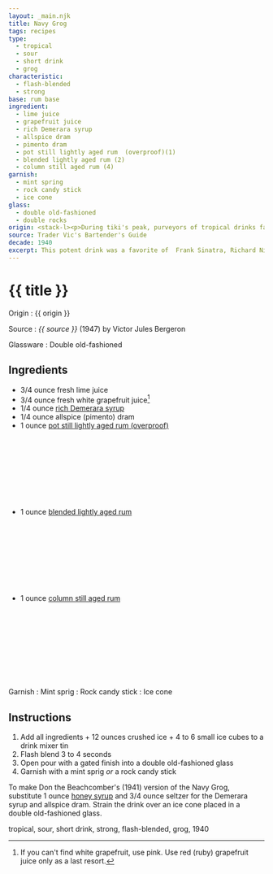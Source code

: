 ```yaml
---
layout: _main.njk
title: Navy Grog
tags: recipes
type:
  - tropical
  - sour
  - short drink
  - grog
characteristic:
  - flash-blended
  - strong
base: rum base
ingredient:
  - lime juice
  - grapefruit juice
  - rich Demerara syrup
  - allspice dram
  - pimento dram
  - pot still lightly aged rum  (overproof)(1)
  - blended lightly aged rum (2)
  - column still aged rum (4)
garnish:
  - mint spring
  - rock candy stick
  - ice cone
glass:
  - double old-fashioned
  - double rocks
origin: <stack-l><p>During tiki's peak, purveyors of tropical drinks faced a marketing problem&colon; the perception among their male clientele that fruity rum drinks weren't "manly." Their solution was to concoct strong drinks branded as "grogs" and tout them as masculine tipples drunk by sailors of yore. Apart from the name, these drinks bore little resemblance to historical grogs.</p><p>Don the Beachcomber invented the Navy Grog, but it's Trader Vic's version that gained fame, partly because of its infamous adherents. Among these were Richard Nixon (a former Navy man) and Phil Spector (who drank two Navy Grogs at the Beverly Hilton Trader Vic's the night he murdered Lana Clarkson).</p></stack-l>
source: Trader Vic's Bartender's Guide
decade: 1940
excerpt: This potent drink was a favorite of  Frank Sinatra, Richard Nixon, and Phil Spector. Spector drank two Navy Grogs at the Beverly Hilton Trader Vic's the night he killed Lana Clarkson. 
---
```

<!-- markdownlint-disable MD025 -->
# {{ title }}
<!-- markdownlint-enable MD025 -->

Origin
  : {{ origin }}

Source
  : <cite><span data-pagefind-filter="Source">{{ source }}</span></cite> (1947) by  Victor Jules Bergeron

Glassware
  : <span data-pagefind-filter="Glassware">Double old-fashioned</span>

## Ingredients

* 3/4 ounce fresh lime juice
* 3/4 ounce fresh white grapefruit juice[^1]
* 1/4 ounce [rich Demerara syrup](/mixes/2-1-simple-syrup)
* 1/4 ounce allspice (pimento) dram
* 1 ounce [pot still lightly aged rum (overproof)](/rums/01-rum-pot-still-lightly-aged/)<icon-l space="1em" class="bigger" label="(1)"><span class="with-icon"><svg class="icon"><use href="/assets/images/icons/circle-1.svg#circle-1"></use></svg></span></icon-l>
* 1 ounce [blended lightly aged rum](/rums/04-rum-blended-lightly-aged/)<icon-l space="1em" class="bigger" label="(2)"><span class="with-icon"><svg class="icon"><use href="/assets/images/icons/circle-2.svg#circle-2"></use></svg></span></icon-l>
* 1 ounce [column still aged rum](/rums/08-rum-column-still-aged/)<icon-l space="1em" class="bigger" label="(4)"><span class="with-icon"><svg class="icon"><use href="/assets/images/icons/circle-4.svg#circle-4"></use></svg></span></icon-l>

Garnish
  : <span data-pagefind-filter="Garnish">Mint sprig</span>
  : <span data-pagefind-filter="Garnish">Rock candy stick</span>
  : <span data-pagefind-filter="Garnish">Ice cone</span>

[^1]: If you can't find white grapefruit, use pink. Use red (ruby) grapefruit juice only as a last resort.

## Instructions

1. Add all ingredients + 12 ounces crushed ice + 4 to 6 small ice cubes to a drink mixer tin
2. Flash blend 3 to 4 seconds
3. Open pour with a gated finish into a double old-fashioned glass
4. Garnish with a mint sprig *or* a rock candy stick

<tiki-callout type="note">

  To make Don the Beachcomber's (1941) version of the Navy Grog, substitute 1 ounce [honey syrup](/mixes/honey-syrup/) and 3/4 ounce seltzer for the Demerara syrup and allspice dram. Strain the drink over an ice cone placed in a double old-fashioned glass.

</tiki-callout>

<div
  data-pagefind-filter="
">
</div>

<div
  class="sr-only"
  data-cat[0]="Drink"
  data-type[0]="Tropical"
  data-type[1]="Sour"
  data-type[2]="Short drink"
  data-type[3]="Grog"
  data-char[0]="Flash-blended"
  data-char[1]="Strong"
  data-base[0]="Rum/Cane spirits"
  data-ingredient[0]="Lime juice"
  data-ingredient[1]="Grapefruit juice"
  data-ingredient[2]="Rich Demerara syrup"
  data-ingredient[3]="Allspice dram"
  data-ingredient[4]="Pimento dram"
  data-ingredient[5]="Pot still lightly aged rum [1]"
  data-ingredient[6]="Pot still lightly aged rum (overproof) [1]"
  data-ingredient[7]="Blended lightly aged rum [2]"
  data-ingredient[8]="Column still aged rum [4]"
  data-pantry[0]="Mint sprig"
  data-pantry[1]="Rock candy stick"
  data-juice[0]="Lime juice"
  data-juice[1]="Grapefruit juice"
  data-syrup[0]="Rich Demerara syrup"
  data-liquor[0]="Allspice dram"
  data-liquor[1]="Pimento dram"
  data-liquor[2]="Pot still lightly aged rum [1]"
  data-liquor[3]="Pot still lightly aged rum (overproof) [1]"
  data-liquor[4]="Blended lightly aged rum [2]"
  data-liquor[5]="Column still aged rum [4]"
  data-origin[0]="Don the Beachcomber"
  data-origin[1]="Donn Beach"
  data-origin[2]="Ernest Raymond Gantt"
  data-origin[3]="Trader Vic"
  data-origin[4]="Victor Bergeron"
  data-glass[0]="Double rocks"
  data-decade[0]="1940"
  data-pagefind-filter="
    Category[data-cat[0]],
    Type[data-type[0]],
    Type[data-type[1]],
    Type[data-type[2]],
    Type[data-type[3]],
    Characteristic[data-char[0]],
    Characteristic[data-char[1]],
    Base[data-base[0]],
    Ingredient[data-ingredient[0]],
    Ingredient[data-ingredient[1]],
    Ingredient[data-ingredient[2]],
    Ingredient[data-ingredient[3]],
    Ingredient[data-ingredient[4]],
    Ingredient[data-ingredient[5]],
    Ingredient[data-ingredient[6]],
    Ingredient[data-ingredient[7]],
    Ingredient[data-ingredient[8]],
    Pantry[data-pantry[0]],
    Pantry[data-pantry[1]],
    Juice[data-juice[0]],
    Juice[data-juice[1]],
    Syrup[data-syrup[0]],
    Liquor[data-liquor[0]],
    Liquor[data-liquor[1]],
    Liquor[data-liquor[2]],
    Liquor[data-liquor[3]],
    Liquor[data-liquor[4]],
    Liquor[data-liquor[5]],
    Origin[data-origin[0]],
    Origin[data-origin[1]],
    Origin[data-origin[2]],
    Origin[data-origin[3]],
    Origin[data-origin[4]],
    Glassware[data-glass[0]],
    Decade[data-decade[0]]
  "
>
</div>

<div class="keywords" aria-hidden>tropical, sour, short drink, strong, flash-blended, grog, 1940</div>
